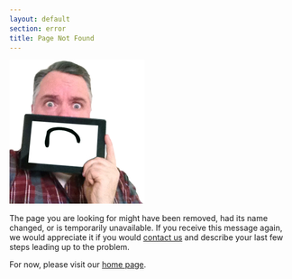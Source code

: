 ```yaml
---
layout: default
section: error
title: Page Not Found
---
```


<img src="/assets/img/spell-page-error.png" alt="Michael 'Spell' Spellacy, Director of User Interface Development"/>
 
<p>The page you are looking for might have been removed, had its name changed, or is temporarily unavailable. If you receive this message again, we would appreciate it if you would <a href="http://www.tmp.com/connect/">contact us</a> and describe your last few steps leading up to the problem.</p>
 
<p>For now, please visit our <a href="/">home page</a>.</p>
